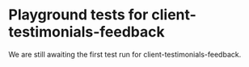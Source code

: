 # Playground tests for client-testimonials-feedback
We are still awaiting the first test run for client-testimonials-feedback.

